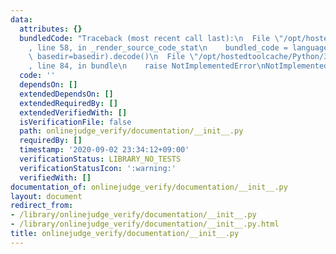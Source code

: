 ```yaml
---
data:
  attributes: {}
  bundledCode: "Traceback (most recent call last):\n  File \"/opt/hostedtoolcache/Python/3.8.5/x64/lib/python3.8/site-packages/onlinejudge_verify/documentation/build.py\"\
    , line 58, in _render_source_code_stat\n    bundled_code = language.bundle(stat.path,\
    \ basedir=basedir).decode()\n  File \"/opt/hostedtoolcache/Python/3.8.5/x64/lib/python3.8/site-packages/onlinejudge_verify/languages/python.py\"\
    , line 84, in bundle\n    raise NotImplementedError\nNotImplementedError\n"
  code: ''
  dependsOn: []
  extendedDependsOn: []
  extendedRequiredBy: []
  extendedVerifiedWith: []
  isVerificationFile: false
  path: onlinejudge_verify/documentation/__init__.py
  requiredBy: []
  timestamp: '2020-09-02 23:34:12+09:00'
  verificationStatus: LIBRARY_NO_TESTS
  verificationStatusIcon: ':warning:'
  verifiedWith: []
documentation_of: onlinejudge_verify/documentation/__init__.py
layout: document
redirect_from:
- /library/onlinejudge_verify/documentation/__init__.py
- /library/onlinejudge_verify/documentation/__init__.py.html
title: onlinejudge_verify/documentation/__init__.py
---
```

